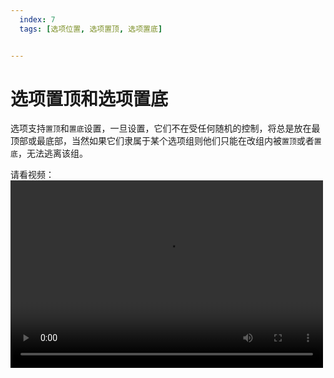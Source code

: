 ```yaml
---
  index: 7
  tags: [选项位置, 选项置顶, 选项置底]


---
```







# 选项置顶和选项置底

选项支持`置顶`和`置底`设置，一旦设置，它们不在受任何随机的控制，将总是放在最顶部或最底部，当然如果它们隶属于某个选项组则他们只能在改组内被`置顶`或者`置底`，无法逃离该组。

请看视频：
<br />
<video width="500" height="300" controls >
  <source src="https://media.cform.io/editor/changelog/v3-0-0/选项置顶和置底.mov" type="video/mp4">
</video>

